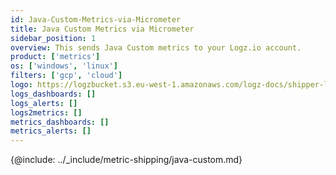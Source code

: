 ```yaml
---
id: Java-Custom-Metrics-via-Micrometer
title: Java Custom Metrics via Micrometer
sidebar_position: 1
overview: This sends Java Custom metrics to your Logz.io account.
product: ['metrics']
os: ['windows', 'linux']
filters: ['gcp', 'cloud']
logo: https://logzbucket.s3.eu-west-1.amazonaws.com/logz-docs/shipper-logos/aiven-logo.png
logs_dashboards: []
logs_alerts: []
logs2metrics: []
metrics_dashboards: []
metrics_alerts: []
---
```



{@include: ../_include/metric-shipping/java-custom.md}  
